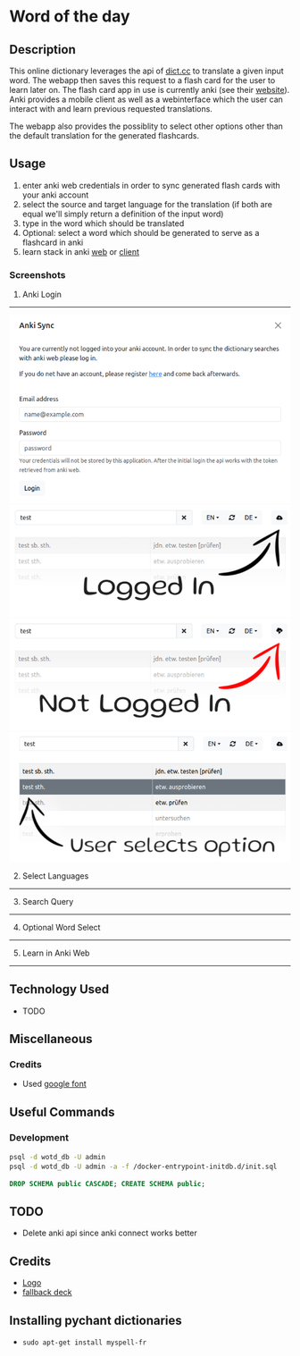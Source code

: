 # Word of the day

## Description
This online dictionary leverages the api of [dict.cc](https://www.dict.cc/) to translate a given input word. The webapp then saves this request to a flash card for the user to learn later on. The flash card app in use is currently anki (see their [website](https://apps.ankiweb.net/)). Anki provides a mobile client as well as a webinterface which the user can interact with and learn previous requested translations.

The webapp also provides the possiblity to select other options other than the default translation for the generated flashcards.


## Usage
1. enter anki web credentials in order to sync generated flash cards with your anki account
2. select the source and target language for the translation (if both are equal we'll simply return a definition of the input word)
3. type in the word which should be translated
4. Optional: select a word which should be generated to serve as a flashcard in anki
5. learn stack in anki [web](https://ankiweb.net/about) or [client](https://apps.ankiweb.net/)

### Screenshots
1. Anki Login
---
![anki-login](_other/media/readme/wotd_login.png)
![anki-login](_other/media/readme/wotd-basic-input_with-login.png)
![anki-login](_other/media/readme/wotd-basic-input_without-login.png)
![anki-login](_other/media/readme/wotd-basic-input_selection.png)

2. Select Languages
---

3. Search Query
---

4. Optional Word Select
---

5. Learn in Anki Web
---


## Technology Used
- TODO

## Miscellaneous

### Credits
- Used [google font](https://fonts.google.com/specimen/Gluten?preview.text=Not%20Logged%20In%0A&preview.size=93&classification=Handwriting)


## Useful Commands

### Development
```bash
psql -d wotd_db -U admin
psql -d wotd_db -U admin -a -f /docker-entrypoint-initdb.d/init.sql
```

```sql
DROP SCHEMA public CASCADE; CREATE SCHEMA public;
```

## TODO
- Delete anki api since anki connect works better


## Credits
- [Logo](https://icon-icons.com/de/symbol/cloud-download/178873)
- [fallback deck](https://github.com/giniedp/media_education/blob/master/drehbuch/doc/resources/vocabulary/more/Vokabellisten_Englisch/Deutsch%20-%20Englisch%20Umfangreicher%20Wortschatz%20%5B18000%5D.csv)

## Installing pychant dictionaries
- `sudo apt-get install myspell-fr`


